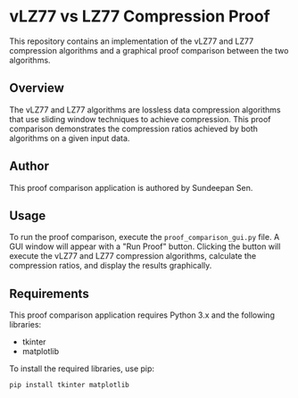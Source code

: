 # vLZ77 vs LZ77 Compression Proof

This repository contains an implementation of the vLZ77 and LZ77 compression algorithms and a graphical proof comparison between the two algorithms.

## Overview

The vLZ77 and LZ77 algorithms are lossless data compression algorithms that use sliding window techniques to achieve compression. This proof comparison demonstrates the compression ratios achieved by both algorithms on a given input data.

## Author

This proof comparison application is authored by Sundeepan Sen.

## Usage

To run the proof comparison, execute the `proof_comparison_gui.py` file. A GUI window will appear with a "Run Proof" button. Clicking the button will execute the vLZ77 and LZ77 compression algorithms, calculate the compression ratios, and display the results graphically.

## Requirements

This proof comparison application requires Python 3.x and the following libraries:
- tkinter
- matplotlib

To install the required libraries, use pip:

```bash
pip install tkinter matplotlib

